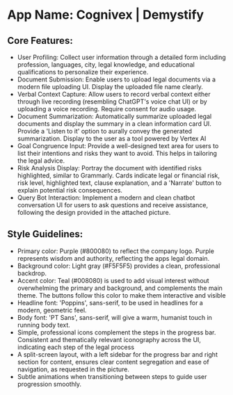 # **App Name**: Cognivex | Demystify

## Core Features:

- User Profiling: Collect user information through a detailed form including profession, languages, city, legal knowledge, and educational qualifications to personalize their experience.
- Document Submission: Enable users to upload legal documents via a modern file uploading UI. Display the uploaded file name clearly.
- Verbal Context Capture: Allow users to record verbal context either through live recording (resembling ChatGPT's voice chat UI) or by uploading a voice recording. Require consent for audio usage.
- Document Summarization: Automatically summarize uploaded legal documents and display the summary in a clean information card UI. Provide a 'Listen to it' option to aurally convey the generated summarization. Display to the user as a tool powered by Vertex AI
- Goal Congruence Input: Provide a well-designed text area for users to list their intentions and risks they want to avoid. This helps in tailoring the legal advice.
- Risk Analysis Display: Portray the document with identified risks highlighted, similar to Grammarly. Cards indicate legal or financial risk, risk level, highlighted text, clause explanation, and a 'Narrate' button to explain potential risk consequences.
- Query Bot Interaction: Implement a modern and clean chatbot conversation UI for users to ask questions and receive assistance, following the design provided in the attached picture.

## Style Guidelines:

- Primary color: Purple (#800080) to reflect the company logo.  Purple represents wisdom and authority, reflecting the apps legal domain.
- Background color: Light gray (#F5F5F5) provides a clean, professional backdrop.
- Accent color: Teal (#008080) is used to add visual interest without overwhelming the primary and background, and complements the main theme. The buttons follow this color to make them interactive and visible
- Headline font: 'Poppins', sans-serif, to be used in headlines for a modern, geometric feel.
- Body font: 'PT Sans', sans-serif, will give a warm, humanist touch in running body text.
- Simple, professional icons complement the steps in the progress bar. Consistent and thematically relevant iconography across the UI, indicating each step of the legal process
- A split-screen layout, with a left sidebar for the progress bar and right section for content, ensures clear content segregation and ease of navigation, as requested in the picture.
- Subtle animations when transitioning between steps to guide user progression smoothly.